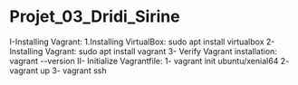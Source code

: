 # Projet_03_Dridi_Sirine
I-Installing Vagrant:
    1.Installing VirtualBox: sudo apt install virtualbox
    2- Installing Vagrant: sudo apt install vagrant
    3- Verify Vagrant installation: vagrant --version
II- Initialize Vagrantfile:
    1- vagrant init ubuntu/xenial64
    2- vagrant up
    3- vagrant ssh